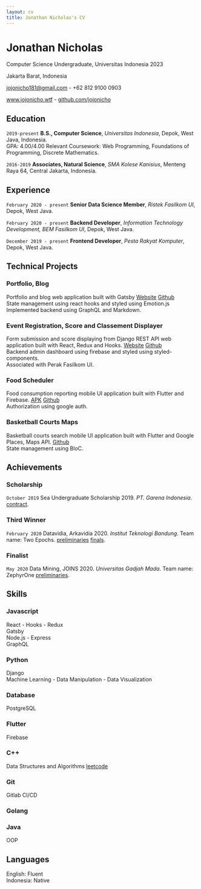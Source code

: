 ```yaml
---
layout: cv
title: Jonathan Nicholas's CV
---
```

# Jonathan Nicholas
Computer Science Undergraduate, Universitas Indonesia 2023

Jakarta Barat, Indonesia<br/>

<a href="jojonicho181@gmail.com">jojonicho181@gmail.com</a> - +62 812 9100 0903

<div id="webaddress">
  <a href="https://jojonicho.wtf"><i class="fas fa-home"></i> www.jojonicho.wtf</a> - 
  <a href="https://github.com/jojonicho"><i class="fab fa-github"></i> github.com/jojonicho</a>
</div>

## Education

`2019-present`
**B.S., Computer Science**, *Universitas Indonesia*, Depok, West Java, Indonesia.<br>
GPA: 4.00/4.00
Relevant Coursework: Web Programming, Foundations of Programming, Discrete Mathematics.

`2016-2019`
**Associates, Natural Science**, *SMA Kolese Kanisius*, Menteng Raya 64, Central Jakarta, Indonesia.

## Experience

`February 2020 - present`
**Senior Data Science Member**, *Ristek Fasilkom UI*, Depok, West Java.
<!-- `Python` `Machine Learning` `Data Mining` `Pandas` `CatBoost` `Seaborn` -->

`February 2020 - present`
**Backend Developer**, *Information Technology Development, BEM Fasilkom UI*, Depok, West Java.
<!-- `Python` `Django` -->

`December 2019 - present`
**Frontend Developer**, *Pesta Rakyat Komputer*, Depok, West Java.
<!-- `JavaScript` `React` `Styled Components` `Firebase` -->
## Technical Projects
### Portfolio, Blog
Portfolio and blog web application built with Gatsby [Website](https://jojonicho.wtf) [Github](https://github.com/jojonicho/jojonicho)<br>
State management using react hooks and styled using Emotion.js<br>
Implemented backend using GraphQL and Markdown.

### Event Registration, Score and Classement Displayer
Form submission and score displaying from Django REST API web application built with React, Redux and Hooks. [Website](https://perak.cs.ui.ac.id/) [Github](https://github.com/jojonicho/perak-frontend)<br>
Backend admin dashboard using firebase and styled using styled-components.<br>
Associated with Perak Fasilkom UI.
### Food Scheduler
Food consumption reporting mobile UI application built with Flutter and Firebase. [APK](https://drive.google.com/open?id=1Y1YdTRXNRuR8WJgD4Ok2WV8n1y8IN-zC) [Github](https://github.com/jojonicho/foodget)<br>
Authorization using google auth.<br>
### Basketball Courts Maps
Basketball courts search mobile UI application built with Flutter and Google Places, Maps API. [Github](https://github.com/jojonicho/pickup)<br>
State management using BloC.<br>

## Achievements

### Scholarship
`October 2019`
Sea Undergraduate Scholarship 2019. *PT. Garena Indonesia*. [contract](https://drive.google.com/file/d/0B_vsb-1I_-gpVFBpNC1ydEJGTEVtSTdvUnFDNjFzYkJtVnlB/view).
### Third Winner
`February 2020`
Datavidia, Arkavidia 2020. *Institut Teknologi Bandung*. Team name: Two Epochs. [preliminaries](https://www.kaggle.com/c/datavidia2019v2/leaderboard) [finals](https://www.kaggle.com/c/finaldatavidia2019/leaderboard).
### Finalist
`May 2020`
Data Mining, JOINS 2020. *Universitas Gadjah Mada*. Team name: ZephyrOne [preliminaries](https://www.kaggle.com/c/datmin-joints-2020/leaderboard).


## Skills
### Javascript
React - Hooks - Redux<br>
Gatsby<br>
Node.js - Express<br>
GraphQL<br>
### Python
Django<br>
Machine Learning - Data Manipulation - Data Visualization
### Database
PostgreSQL
### Flutter
Firebase
### C++
Data Structures and Algorithms [leetcode](https://leetcode.com/jojonicho181/)
### Git
Gitlab CI/CD<br>
### Golang
### Java
OOP

## Languages
English: Fluent<br>
Indonesia: Native